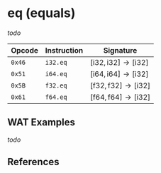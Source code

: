 
# eq (equals)

_todo_



| Opcode  | Instruction | Signature |
|-------- |-------------|-----------|
| `0x46`  | `i32.eq`    | $[ \text{i32}, \text{i32} ] \to [ \text{i32} ]$ |
| `0x51`  | `i64.eq`    | $[ \text{i64}, \text{i64} ] \to [ \text{i32} ]$ |
| `0x5B`  | `f32.eq`    | $[ \text{f32}, \text{f32} ] \to [ \text{i32} ]$ |
| `0x61`  | `f64.eq`    | $[ \text{f64}, \text{f64} ] \to [ \text{i32} ]$ |



## WAT Examples

_todo_


## References

[^§2.4.1]: _WebAssembly Core Specification: Numeric Instructions_ - <https://webassembly.github.io/spec/core/bikeshed/#numeric-instructions%E2%91%A0>

